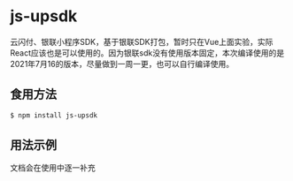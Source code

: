 # js-upsdk

云闪付、银联小程序SDK，基于银联SDK打包，暂时只在Vue上面实验，实际React应该也是可以使用的。因为银联sdk没有使用版本固定，本次编译使用的是2021年7月16的版本，尽量做到一周一更，也可以自行编译使用。

## 食用方法

```bash
$ npm install js-upsdk
```

## 用法示例
文档会在使用中逐一补充
